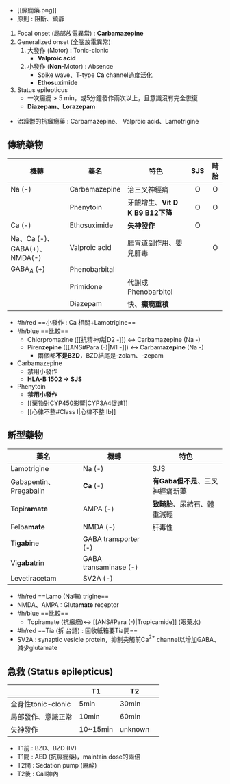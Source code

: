 - [[癲癇藥.png]]
- 原則 : 阻斷、鎮靜
1. Focal onset (局部放電異常) : **Carbamazepine**
2. Generalized onset (全腦放電異常)
	1. 大發作 (Motor) : Tonic-clonic
		 - **Valproic acid**
	2. 小發作 (**Non**-Motor) : Absence
		- Spike wave、T-type **Ca** channel過度活化
		- **Ethosuximide**
3. Status epilepticus
	- 一次癲癇 > 5 min，或5分鐘發作兩次以上，且意識沒有完全恢復
	- **Diazepam、Lorazepam**
- 治躁鬱的抗癲癇藥 : Carbamazepine、 Valproic acid、Lamotrigine
## 傳統藥物
| 機轉       | 藥名          | 特色                         | SJS | 畸胎 |
|------------|---------------|------------------------------|:---:|:----:|
| Na (-)     | Carbamazepine | 治三叉神經痛                 |  O  |   O  |
|            | Phenytoin     | 牙齦增生、**Vit D K B9 B12下降** |  O  |   O  |
| Ca (-)     | Ethosuximide  | **失神發作**                     |  O  |      |
| Na、Ca (-)、GABA(+)、NMDA(-) | Valproic acid | 腸胃道副作用、嬰兒肝毒       |     |   O  |
| GABA$_A$ (+)  | Phenobarbital |                              |     |      |
|            | Primidone     | 代謝成Phenobarbitol          |     |      |
|            | Diazepam      | 快、**癲癇重積**                 |     |      |
- #h/red  ==小發作 : Ca 相關+Lamotrigine==
- #h/blue ==比較==
	- Chlorpromazine ([[抗精神病|D2 -]]) <-> Carbamazepine (Na -)
	- Piren**zepine** ([[ANS#Para (-)|M1 -]]) <-> Carbama**zepine** (Na -)
		- 兩個都**不是BZD**，BZD結尾是-zolam、-zepam
- Carbamazepine 
	- 禁用小發作
	- **HLA-B 1502 -> SJS**
- Phenytoin
	- **禁用小發作**
	- [[藥物對CYP450影響|CYP3A4促進]]
	- [[心律不整#Class I|心律不整 Ib]]
## 新型藥物
| 藥名                   | 機轉                  | 特色                     |
|------------------------|-----------------------|--------------------------|
| Lamotrigine            | Na (-)                |  SJS                   |
| Gabapentin、Pregabalin | **Ca** (-)                | **有Gaba但不是**、三叉神經痛新藥             |
| Topir**amate**             | AMPA (-)              | **致畸胎**、尿結石、體重減輕 |
| Felb**amate**              | NMDA (-)              |   肝毒性                  |
| Ti**gab**ine               | GABA transporter (-)          |                          |
| Vi**gaba**trin             | GABA transaminase (-) |                          |
| Levetiracetam          | SV2A (-)              |                          |
- #h/red ==Lamo (Na嘸) trigine==
- NMDA、AMPA : Gluta**mate** receptor
- #h/blue ==比較==
	- Topiramate (抗癲癇)<-> [[ANS#Para (-)|Tropicamide]] (眼藥水)
- #h/red ==Tia (拆 台語) : 回收紙箱要Tia開==
- SV2A : synaptic vesicle protein，抑制突觸前Ca$^{2+}$ channel以增加GABA、減少glutamate
## 急救 (Status epilepticus)
|                    | T1       | T2            |           |
|--------------------|----------|---------------|-----------|
| 全身性tonic-clonic | 5min     | 30min         |           |
| 局部發作、意識正常 | 10min    | 60min         |           |
| 失神發作           | 10~15min | unknown       |           |
- T1前 : BZD、BZD (IV)
- T1間 : AED (抗癲癇藥)，maintain dose的兩倍
- T2間 : Sedation pump (麻醉)
- T2後 : Call神內